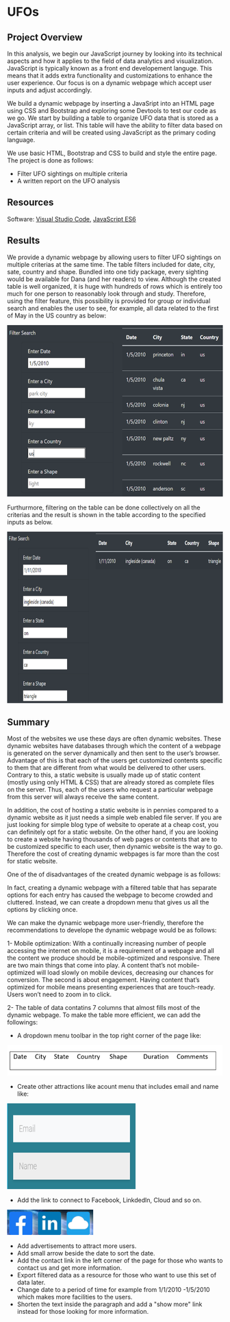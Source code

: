 # UFOs

## Project Overview
In this analysis, we begin our JavaScript journey by looking into its technical aspects and how it applies to the field of data analytics and visualization. 
JavaScript is typically known as a front end developement languge. This means that it adds extra functionality and customizations to enhance the user experience. 
Our focus is on a dynamic webpage which accept user inputs and adjust accordingly. 

We build a dynamic webpage by inserting a JavaSript into an HTML page using CSS and Bootstrap and exploring some Devtools to test our code as we go.
We start by building a table to organize UFO data that is stored as a JavaScript array, or list. This table will have the ability to filter data based on certain criteria and will be created using JavaScript as the primary coding language.

We use basic HTML, Bootstrap and CSS to build and style the entire page. 
The project is done as follows: 
   - Filter UFO sightings on multiple criteria
   - A written report on the UFO analysis 


## Resources
Software: [Visual Studio Code](https://code.visualstudio.com/), [JavaScript ES6](https://www.w3schools.com/Js/js_es6.asp)


## Results
We provide a dynamic webpage by allowing users to filter UFO sightings on multiple criterias at the same time. The table filters included for date, city, sate, country and shape. Bundled into one tidy package, every sighting would be available for Dana (and her readers) to view. Although the created table is well organized, it is huge 
with hundreds of rows which is entirely too much for one person to reasonably look through and study. Therefore, using the filter feature, this possibility is provided
for group or individual search and enables the user to see, for example, all data related to the first of May in the US country as below:









<img src="https://github.com/halmasieh/UFOs/blob/main/Images/1-May.PNG" width="600" height="400"  />






Furthurmore, filtering on the table can be done collectively on all the criterias and the result is shown in the table according to the specified inputs as below.



<img src="https://github.com/halmasieh/UFOs/blob/main/Images/all_filters.PNG" width="600" height="400"  />





## Summary
Most of the websites we use these days are often dynamic websites. These dynamic websites have databases through which the content of a webpage is generated on the server dynamically and then sent to the user’s browser. Advantage of this is that each of the users get customized contents specific to them that are different from what would be delivered to other users. Contrary to this, a static website is usually made up of static content (mostly using only HTML & CSS) that are already stored as complete files on the server. Thus, each of the users who request a particular webpage from this server will always receive the same content. 

In addition, the cost of hosting a static website is in pennies compared to a dynamic website as it just needs a simple web enabled file server.
If you are just looking for simple blog type of website to operate at a cheap cost, you can definitely opt for a static website. On the other hand, if you are looking to create a website having thousands of web pages or contents that are to be customized specific to each user, then dynamic website is the way to go. Therefore the cost of creating dynamic webpages is far more than the cost for static website.

One of the of disadvantages of the created dynamic webpage is as follows:

In fact, creating a dynamic webpage with a filtered table that has separate options for each entry has caused the webpage to become crowded and cluttered. Instead, we can create a dropdown menu that gives us all the options by clicking once. 

We can make the dynamic webpage more user-friendly, therefore the recommendations to develope the dynamic webpage would be as follows:

1- Mobile optimization: With a continually increasing number of people accessing the internet on mobile, it is a requirement of a webpage  and all the content we produce should be mobile-optimized and responsive. There are two main things that come into play. A content that’s not mobile-optimized will load slowly on mobile devices, decreasing our chances for conversion. The second is about engagement. Having content that’s optimized for mobile means presenting experiences that are touch-ready. Users won’t need to zoom in to click.

2- The table of data contatins 7 columns that almost fills most of the dynamic webpage. To make the table more efficient, we can add the followings:
 
   - A dropdown menu toolbar in the top right corner of the page like:


![here](https://github.com/halmasieh/UFOs/blob/main/Images/toolbar.PNG)


   - Create other attractions like acount menu that includes email and name like: 


<img src="https://github.com/halmasieh/UFOs/blob/main/Images/Account.PNG" width="300" height="200"  />


   - Add the link to connect to Facebook, Linkdedln, Cloud and so on. 


![here](https://github.com/halmasieh/UFOs/blob/main/Images/facebook.PNG)


   - Add advertisements to attract more users.
   - Add small arrow beside the date to sort the date.
   - Add the contact link in the left corner of the page for those who wants to contact us and get more information.
   - Export filtered data as a resource for those who want to use this set of data later.
   - Change date to a period of time for example from 1/1/2010 -1/5/2010 which makes more facilities to the users.
   - Shorten the text inside the paragraph and add a "show more" link instead for those looking for more information.

